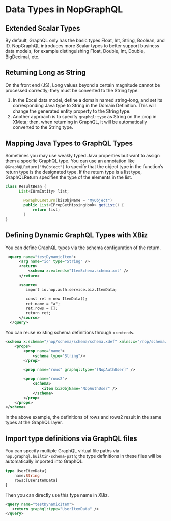 # Data Types in NopGraphQL

## Extended Scalar Types

By default, GraphQL only has the basic types Float, Int, String, Boolean, and ID. NopGraphQL introduces more Scalar types to better support business data models, for example distinguishing Float, Double, Int, Double, BigDecimal, etc.

## Returning Long as String

On the front end (JS), Long values beyond a certain magnitude cannot be processed correctly; they must be converted to the String type.

1. In the Excel data model, define a domain named string-long, and set its corresponding Java type to String in the Domain Definition. This will change the generated entity property to the String type.
2. Another approach is to specify `graphql:type` as String on the prop in XMeta; then, when returning in GraphQL, it will be automatically converted to the String type.

## Mapping Java Types to GraphQL Types

Sometimes you may use weakly typed Java properties but want to assign them a specific GraphQL type. You can use an annotation like `@GraphQLReturn("MyObject")` to specify that the object type in the function’s return type is the designated type. If the return type is a list type, GraphQLReturn specifies the type of the elements in the list.



```java
class ResultBean {
      List<IOrmEntity> list;

        @GraphQLReturn(bizObjName = "MyObject")
        public List<IPropGetMissingHook> getList() {
            return list;
        }
}
```

## Defining Dynamic GraphQL Types with XBiz

You can define GraphQL types via the schema configuration of the return.

```xml
 <query name="testDynamicItem">
      <arg name="id" type="String" />
      <return>
          <schema x:extends="ItemSchema.schema.xml" />
      </return>

      <source>
         import io.nop.auth.service.biz.ItemData;

         const ret = new ItemData();
         ret.name = "a";
         ret.rows = [];
         return ret;
      </source>
  </query>
```

You can reuse existing schema definitions through `x:extends`.

```xml
<schema x:schema="/nop/schema/schema/schema.xdef" xmlns:x="/nop/schema/xdsl.xdef">
    <props>
        <prop name="name">
            <schema type="String"/>
        </prop>

        <prop name="rows" graphql:type="[NopAuthUser]" />

        <prop name="rows2">
            <schema>
                <item bizObjName="NopAuthUser" />
            </schema>
        </prop>
    </props>
</schema>
```

In the above example, the definitions of rows and rows2 result in the same types at the GraphQL layer.

## Import type definitions via GraphQL files
You can specify multiple GraphQL virtual file paths via `nop.graphql.builtin-schema-path`; the type definitions in these files will be automatically imported into GraphQL.

```graphql
type UserItemData{
    name:String
    rows:[UserItemData]
}
```
Then you can directly use this type name in XBiz.

```xml
<query name="testDynamicItem">
   <return graphql:type="UserItemData" />
</query>
```
<!-- SOURCE_MD5:cf0a75451cc9b1d54626eaea720d60a5-->
